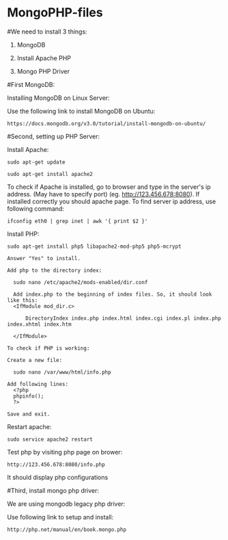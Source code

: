 # MongoPHP-files

#We need to install 3 things:

1) MongoDB

2) Install Apache PHP

3) Mongo PHP Driver
  
#First MongoDB:

  Installing MongoDB on Linux Server:
  
  Use the following link to install MongoDB on Ubuntu:
  
    https://docs.mongodb.org/v3.0/tutorial/install-mongodb-on-ubuntu/
  
#Second, setting up PHP Server:

  Install Apache:
  
    sudo apt-get update
  
    sudo apt-get install apache2
  
  To check if Apache is installed, go to browser and type in the server's ip address. (May have to specify port) (eg. http://123.456.678:8080). If installed correctly you should apache page.
  To find server ip address, use following command:
  
    ifconfig eth0 | grep inet | awk '{ print $2 }'
    
  Install PHP:
  
    sudo apt-get install php5 libapache2-mod-php5 php5-mcrypt
    
    Answer "Yes" to install.
    
    Add php to the directory index:
    
      sudo nano /etc/apache2/mods-enabled/dir.conf
      
      Add index.php to the beginning of index files. So, it should look like this:
      <IfModule mod_dir.c>
      
          DirectoryIndex index.php index.html index.cgi index.pl index.php index.xhtml index.htm
      
      </IfModule>
    
    To check if PHP is working:
    
    Create a new file:
    
      sudo nano /var/www/html/info.php
      
    Add following lines:
      <?php
      phpinfo();
      ?>
      
    Save and exit.
    
  Restart apache:
  
    sudo service apache2 restart
    
  Test php by visiting php page on brower: 
  
    http://123.456.678:8080/info.php
    
  It should display php configurations

#Third, install mongo php driver:

  We are using mongodb legacy php driver:
  
  Use following link to setup and install:
    
    http://php.net/manual/en/book.mongo.php
    


      
    
      
